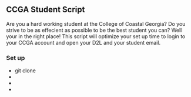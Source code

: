 <h2>CCGA Student Script</h2>
<p>Are you a hard working student at the College of Coastal Georgia? Do you strive to be as effecient as possible to be the best student you can? Well your in the right place! This script will optimize your set up time to login to your CCGA account and open your D2L and your student email.</p>
<h3>Set up</h3>
<ul>
<li>git clone</li>
<li></li>
<li></li>
<li></li>
</ul>
